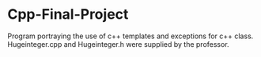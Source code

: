 # Cpp-Final-Project
Program portraying the use of c++ templates and exceptions for c++ class. 
Hugeinteger.cpp and Hugeinteger.h were supplied by the professor. 
